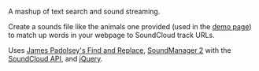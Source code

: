 A mashup of text search and sound streaming. 

Create a sounds file like the animals one provided (used in the [demo page](http://fabienbrooke.github.com/SoundPlug)) to match up words in your webpage to SoundCloud track URLs.

Uses [James Padolsey's Find and Replace](https://github.com/padolsey/findAndReplaceDOMText), [SoundManager 2](http://www.schillmania.com/projects/soundmanager2/) with the [SoundCloud API](http://soundcloud.com), and [jQuery](http://jquery.com).
